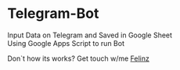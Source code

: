 # Telegram-Bot
Input Data on Telegram and Saved in Google Sheet\
Using Google Apps Script to run Bot


Don`t how its works? Get touch w/me [Felinz](mailto:felinzkvic@gmail.com?subject=[GitHub]%20Telegram%20Bot)
